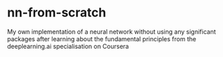 # nn-from-scratch
My own implementation of a neural network without using any significant packages after learning about the fundamental principles from the deeplearning.ai specialisation on Coursera
